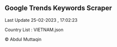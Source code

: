 

## Google Trends Keywords Scraper 
 
Last Update 25-02-2023 , 17:02:23

Country List :
VIETNAM.json



© Abdul Muttaqin 
